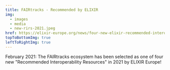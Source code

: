 ```yaml
---
title: FAIRtracks - Recommended by ELIXIR
img:
  - images
  - media
  - new-rirs-2021.jpeg
href: https://elixir-europe.org/news/four-new-elixir-recommended-interoperability-resources'
topToBottomImg: true
leftToRightImg: true
---
```


February 2021: The FAIRtracks ecosystem has been selected as one of four new "Recommended
Interoperability Resources" in 2021 by ELIXIR Europe!
